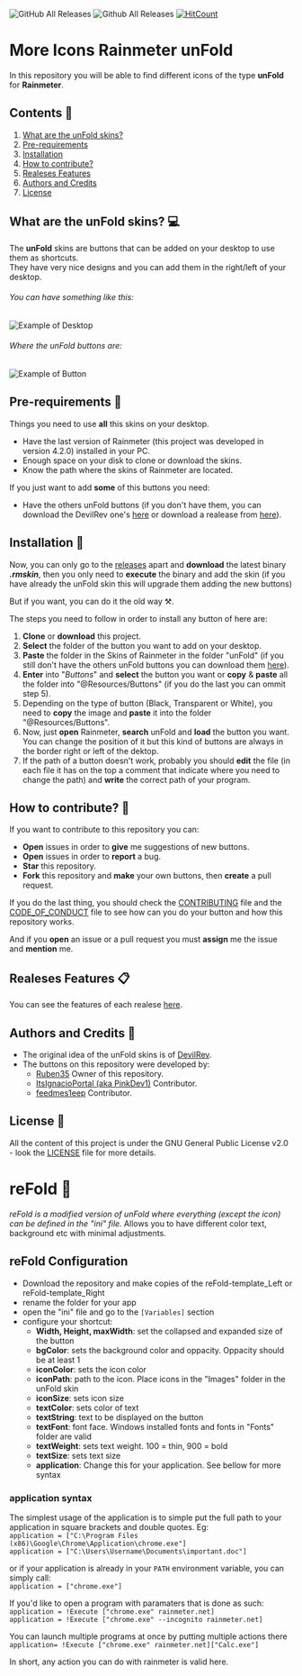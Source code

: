 ![GitHub All Releases](https://img.shields.io/github/downloads/Ruben35/Icons-unFold-Rainmeter/total.svg?color=informational) ![Github All Releases](https://img.shields.io/badge/license-GNU%20GPLv2-informational.svg) [![HitCount](http://hits.dwyl.io/Ruben35/https://github.com/Ruben35/Icons-unFold-Rainmeter.svg)](http://hits.dwyl.io/Ruben35/https://github.com/Ruben35/Icons-unFold-Rainmeter)
# More Icons Rainmeter unFold
In this repository you will be able to find different icons of the type **unFold** for **Rainmeter**.
## Contents :bookmark_tabs:
1. [What are the unFold skins?](https://github.com/Ruben35/Icons-unFold-Rainmeter#what-are-the-unfold-skins-computer)
2. [Pre-requirements](https://github.com/Ruben35/Icons-unFold-Rainmeter#pre-requirements-memo)
3. [Installation](https://github.com/Ruben35/Icons-unFold-Rainmeter#installation-wrench)
4. [How to contribute?](https://github.com/Ruben35/Icons-unFold-Rainmeter#how-to-contribute-balloon)
5. [Realeses Features](https://github.com/Ruben35/Icons-unFold-Rainmeter#realeses-features-clipboard)
6. [Authors and Credits](https://github.com/Ruben35/Icons-unFold-Rainmeter#authors-and-credits-book)
7. [License](https://github.com/Ruben35/Icons-unFold-Rainmeter#license-page_with_curl)
## What are the unFold skins? :computer:
The **unFold** skins are buttons that can be added on your desktop to use them as shortcuts.<br />
They have very nice designs and you can add them in the right/left of your desktop.
###### You can have something like this:
![Example of Desktop](https://user-images.githubusercontent.com/30848819/50526747-ca391480-0aa9-11e9-832c-b93dbca7e8d7.jpg)
###### Where the unFold buttons are:
![Example of Button](https://user-images.githubusercontent.com/30848819/50526744-bdb4bc00-0aa9-11e9-8cbb-c4e4d81813f8.jpg)
## Pre-requirements :memo:
Things you need to use **all** this skins on your desktop.
* Have the last version of Rainmeter (this project was developed in version 4.2.0) installed in your PC.
* Enough space on your disk to clone or download the skins.
* Know the path where the skins of Rainmeter are located.

If you just want to add **some** of this buttons you need:
* Have the others unFold buttons (if you don't have them, you can download the DevilRev one's [here](https://www.deviantart.com/devilrev/art/unFold-A-Launcher-618503449) or download a realease from [here](https://github.com/Ruben35/Icons-unFold-Rainmeter/releases)).
## Installation :wrench:
Now, you can only go to the [releases](https://github.com/Ruben35/Icons-unFold-Rainmeter/releases) apart and **download** the latest binary **_.rmskin_**, then you only need to **execute** the binary and add the skin (if you have already the unFold skin this will upgrade them adding the new buttons)

But if you want, you can do it the old way :hammer_and_pick:. 

The steps you need to follow in order to install any button of here are:
1. **Clone** or **download** this project.
2. **Select** the folder of the button you want to add on your desktop.
3. **Paste** the folder in the Skins of Rainmeter in the folder "unFold" (if you still don't have the others unFold buttons you can download them [here](https://www.deviantart.com/devilrev/art/unFold-A-Launcher-618503449)).
4. **Enter** into "_Buttons_" and **select** the button you want or **copy** & **paste** all the folder into "@Resources/Buttons" (if you do the last you can ommit step 5).
5. Depending on the type of button (Black, Transparent or White), you need to **copy** the image and **paste** it into the folder "@Resources/Buttons".
6. Now, just **open** Rainmeter, **search** unFold and **load** the button you want. You can change the position of it but this kind of buttons are always in the border right or left of the dektop.
7. If the path of a button doesn't work, probably you should **edit** the file (in each file it has on the top a comment that indicate where you need to change the path) and **write** the correct path of your program.
## How to contribute? :balloon:
If you want to contribute to this repository you can:
* **Open** issues in order to **give** me suggestions of new buttons.
* **Open** issues in order to **report** a bug.
* **Star** this repository.
* **Fork** this repository and **make** your own buttons, then **create** a pull request.

If you do the last thing, you should check the [CONTRIBUTING](https://github.com/Ruben35/Icons-unFold-Rainmeter/blob/master/CONTRIBUTING.md) file and the [CODE_OF_CONDUCT](https://github.com/Ruben35/Icons-unFold-Rainmeter/blob/master/CODE_OF_CONDUCT.md) file to see how can you do your button and how this repository works. <br />

And if you **open** an issue or a pull request you must **assign** me the issue and **mention** me.
## Realeses Features :clipboard:
You can see the features of each realese [here](https://github.com/Ruben35/Icons-unFold-Rainmeter/blob/master/REALESES_FEATURES.md).
## Authors and Credits :book:
* The original idea of the unFold skins is of [DevilRev](https://www.deviantart.com/devilrev).
* The buttons on this repository were developed by:
    - [Ruben35](https://github.com/Ruben35) Owner of this repository.
    - [ItsIgnacioPortal (aka PinkDev1)](https://github.com/ItsIgnacioPortal) Contributor.
    - [feedmes1eep](https://github.com/feedmes1eep) Contributor.
## License :page_with_curl:
All the content of this project is under the GNU General Public License v2.0 - look the [LICENSE](https://github.com/Ruben35/Icons-unFold-Rainmeter/blob/master/LICENSE) file for more details.


# reFold 📰
_reFold is a modified version of unFold where everything (except the icon) can be defined in the "ini" file._ Allows you to have different color text, background etc with minimal adjustments.

## reFold Configuration 
* Download the repository and make copies of the reFold-template_Left or reFold-template_Right 
* rename the folder for your app
* open the "ini" file and go to the ```[Variables]``` section
* configure your shortcut:
    - **Width, Height, maxWidth**: set the collapsed and expanded size of the button
    - **bgColor**: sets the background color and oppacity. Oppacity should be at least 1
    - **iconColor**: sets the icon color
    - **iconPath**: path to the icon. Place icons in the "Images" folder in the unFold skin 
    - **iconSize**: sets icon size
    - **textColor**: sets color of text
    - **textString**: text to be displayed on the button
    - **textFont**: font face. Windows installed fonts and fonts in "Fonts" folder are valid
    - **textWeight**: sets text weight. 100 = thin, 900 = bold
    - **textSize**: sets text size
    - **application**: Change this for your application. See bellow for more syntax
### application syntax
The simplest usage of the application is to simple put the full path to your application in square brackets and double quotes. Eg:\
```application = ["C:\Program Files (x86)\Google\Chrome\Application\chrome.exe"]```\
```application = ["C:\Users\Username\Documents\important.doc"]```

or if your application is already in your ```PATH``` environment variable, you can simply call:\
```application = ["chrome.exe"]```

If you'd like to open a program with paramaters that is done as such:\
```application = !Execute ["chrome.exe" rainmeter.net]```\
```application = !Execute ["chrome.exe" --incognito rainmeter.net]```

You can launch multiple programs at once by putting multiple actions there\
```application= !Execute ["chrome.exe" rainmeter.net]["Calc.exe"]```

In short, any action you can do with rainmeter is valid here.
